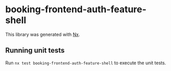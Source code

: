 # booking-frontend-auth-feature-shell

This library was generated with [Nx](https://nx.dev).

## Running unit tests

Run `nx test booking-frontend-auth-feature-shell` to execute the unit tests.
